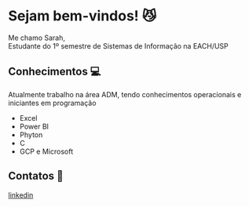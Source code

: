 # Sejam bem-vindos! 😼
Me chamo Sarah,\
Estudante do 1º semestre de Sistemas de Informação na EACH/USP 

## Conhecimentos 💻
Atualmente trabalho na área ADM, tendo conhecimentos operacionais e iniciantes em programação
  - Excel
  - Power BI
  - Phyton
  - C
  - GCP e Microsoft

  ## Contatos 📱
  [linkedin](https://www.linkedin.com/in/sarah-hipocreme/)
